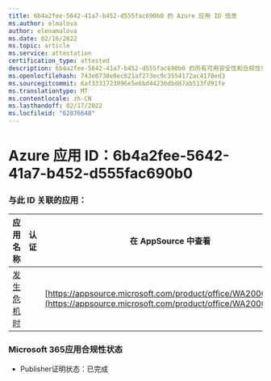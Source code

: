 ```yaml
---
title: 6b4a2fee-5642-41a7-b452-d555fac690b0 的 Azure 应用 ID 信息
ms.author: elmalova
author: elenamalova
ms.date: 02/16/2022
ms.topic: article
ms.service: attestation
certification_type: attested
description: 6b4a2fee-5642-41a7-b452-d555fac690b0 的所有可用安全性和合规性信息。
ms.openlocfilehash: 743e8738e0ec621af273ec9c3554172ac4178ed3
ms.sourcegitcommit: 6af3331723896e5e6bd44236dbd87ab513fd91fe
ms.translationtype: MT
ms.contentlocale: zh-CN
ms.lasthandoff: 02/17/2022
ms.locfileid: "62876648"
---
```

# <a name="azure-app-id-6b4a2fee-5642-41a7-b452-d555fac690b0"></a>Azure 应用 ID：6b4a2fee-5642-41a7-b452-d555fac690b0


### <a name="apps-associated-with-this-id"></a>与此 ID 关联的应用：
| **应用名称** | **认证** | **在 AppSource 中查看** |
|--------------|---------------|-----------------------|
| [发生危机时](https://docs.microsoft.com/microsoft-365-app-certification/forward/WA200003194) |  | [https://appsource.microsoft.com/product/office/WA200003194](https://appsource.microsoft.com/product/office/WA200003194) |

### <a name="microsoft-365-app-compliance-status"></a>Microsoft 365应用合规性状态
- Publisher证明状态：已完成
